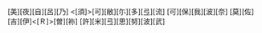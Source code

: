 [美][夜][自][呂][乃] <[須]>[可][敝][尓][多][弖][流] [可][保][我][波][奈] [莫][佐][吉][伊]<[Ｒ]>[曽][祢] [許][米][弖][思][努][波][武]
